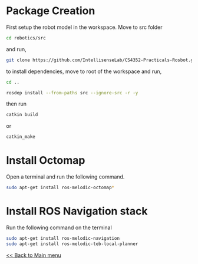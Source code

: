 # Package Creation

First setup the robot model in the workspace. Move to src folder

```sh
cd robotics/src
```
and run,

```sh
git clone https://github.com/IntellisenseLab/CS4352-Practicals-Rosbot.git rosbot_description
```

to install dependencies, move to root of the workspace and run,

```sh
cd ..

rosdep install --from-paths src --ignore-src -r -y
```
then run 

```sh
catkin build
```
or
```sh
catkin_make
```

# Install Octomap

Open a terminal and run the following command.

```sh
sudo apt-get install ros-melodic-octomap*
```

# Install ROS Navigation stack

Run the following command on the terminal

```sh
sudo apt-get install ros-melodic-navigation
sudo apt-get install ros-melodic-teb-local-planner
```

[<< Back to Main menu](../README.md)
